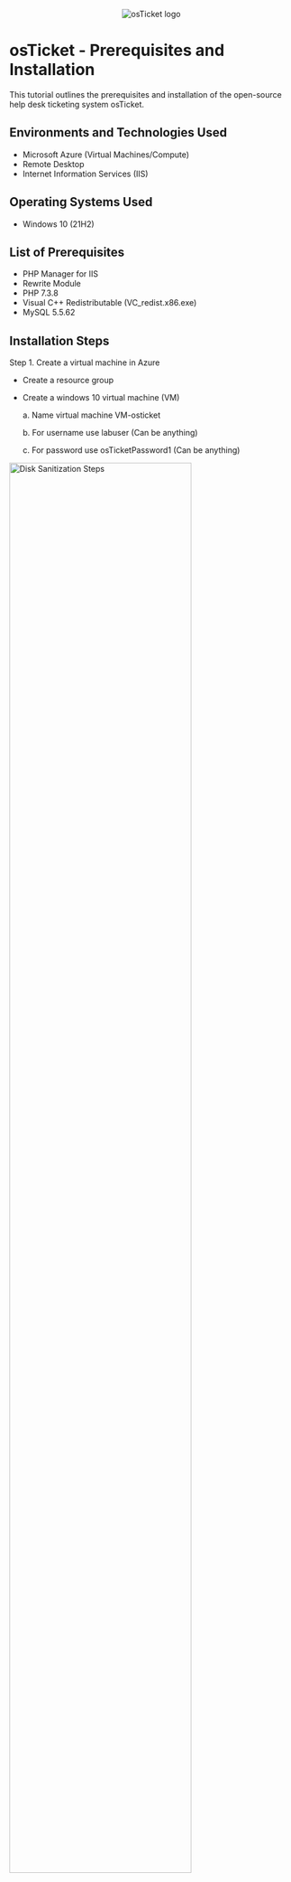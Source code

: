 <p align="center">
<img src="https://i.imgur.com/Clzj7Xs.png" alt="osTicket logo"/>
</p>

<h1>osTicket - Prerequisites and Installation</h1>
This tutorial outlines the prerequisites and installation of the open-source help desk ticketing system osTicket.<br />





<h2>Environments and Technologies Used</h2>

- Microsoft Azure (Virtual Machines/Compute)
- Remote Desktop
- Internet Information Services (IIS)

<h2>Operating Systems Used </h2>

- Windows 10</b> (21H2)

<h2>List of Prerequisites</h2>

- PHP Manager for IIS
- Rewrite Module
- PHP 7.3.8
- Visual C++ Redistributable (VC_redist.x86.exe)
-  MySQL 5.5.62

<h2>Installation Steps</h2>

<p>
Step 1. Create a virtual machine in Azure

- Create a resource group
- Create a windows 10 virtual machine (VM)

   a. Name virtual machine VM-osticket

  b. For username use labuser (Can be anything)

   c. For password use osTicketPassword1 (Can be anything) 
<img src="https://i.imgur.com/4eyhbfM.png" height="80%" width="80%" alt="Disk Sanitization Steps"/>
</p>
<p>
Step 2. Turn on / enable features in Windows

- Install / Enable IIS ( Internet Information Services) in Windows with CGI and Common HHTP Featrues.

  (Steps to enable, All steps in IIS)

   a. World Wide Services-> Application Development Features-> Mark CGI box
 
   b. World Wide Web Services-> Common HTTP Features-> Mark all boxs

   c. IIS-> Web Management-> IIS Management-> Mark IIS Management Console

  
</p>
<br />
a.
<img src="https://i.imgur.com/cWlAEnj.png" height="80%" width="80%" alt="Disk Sanitization Steps"/>

b.

<img src="https://i.imgur.com/RXK1kSL.png" height="80%" width="80%" alt="Disk Sanitization Steps"/>

c.

<img src="https://i.imgur.com/cWlAEnj.png" height="80%" width="80%" alt="Disk Sanitization Steps"/>


Step 3. Install prerequisites

(Prerequisites Files)

<img src="https://i.imgur.com/IlygbgL.png" height="80%" width="80%" alt="Disk Sanitization Steps"/>




 - Download and install PHP Manager for IIS (PHPManagerForIIS_V1.5.0.MSI)

   
  

 
 <img src="https://i.imgur.com/drMeNxR.png" height="80%" width="80%" alt="Disk Sanitization Steps"/>

   - Download and install Rewrite Module (rewrite_amd64_ne-US.msi)
    

<img src="https://i.imgur.com/ghFGArp.png" height="80%" width="80%" alt="Disk Sanitization Steps"/>

   
   - Create the directory C:\PHP

   - <img src="https://i.imgur.com/SaoWtXU.png" height="80%" width="80%" alt="Disk Sanitization Steps"/>

    

   - Download and install PHP 7.3.8 (php-7.3.8-nts-Win32-VC15-x86.Z) and unzip contents into C:\PHP

    
  <img src="https://i.imgur.com/0YJvDlx.png" height="80%" width="80%" alt="Disk Sanitization Steps"/>

   - Download and install VC_redist.x86.exe.

 <img src="https://i.imgur.com/NAvzsi9.png" height="80%" width="80%" alt="Disk Sanitization Steps">

  
  - Download MySQL 5.5.62 (mysql-5.5.62-win32.msi)
  
  -Typical Setup
 
  -Launch Configuration Wizard (after install)
 
  -Standard Configuration
  
  -Password1   
  
  
  <img src="https://i.imgur.com/65cayQV.png" height="80%" width="80%" alt="Disk Sanitization Steps"/>
  <img src="https://i.imgur.com/hs5ffYS.png" height="80%" width="80%" alt="Disk Sanitization Steps"/>
<img src="https://i.imgur.com/axHPAHX.png" height="80%" width="80%" alt="Disk Sanitization Steps"/>

 - Open IIS as admin
 - Register PHP from within IIS
 - Reload IIS (Restart server)

<img src="https://i.imgur.com/OaamSHX.png" height="80%" width="80%" alt="Disk Sanitization Steps"/>


<img src="https://i.imgur.com/WI8wek9.png" height="80%" width="80%" alt="Disk Sanitization Steps"/>

 Step 4. Installing OsTicket

 - Download osTicket from installation files folder
 - Extract and copy "upload" folder to c:\inetpub\wwwroot
 - Within c:\inetpub\wwwroot, Rename "upload" to "osTicket


<img src="https://i.imgur.com/Gn2nJhC.png" height="80%" width="80%" alt="Disk Sanitization Steps"/>
<img src="https://i.imgur.com/ZqVfKSg.png" height="80%" width="80%" alt="Disk Sanitization Steps"/>
<img src="https://i.imgur.com/DNnR9tP.png" height="80%" width="80%" alt="Disk Sanitization Steps"/>
 (Restart IIS server)

 
  - On right click "Browse *:80
  - In IIS go to site->defaults->osTicket
  - Double click PHP Manager
  - Click Enable or disable an extension 


<img src="https://i.imgur.com/7HeI477.png" height="80%" width="80%" alt="Disk Sanitization Steps"/>
<img src="https://i.imgur.com/oZxsB9n.png" height="80%" width="80%" alt="Disk Sanitization Steps"/>
<img src="https://i.imgur.com/JZ1ayEj.png" height="80%" width="80%" alt="Disk Sanitization Steps"/>
<img src="https://i.imgur.com/cIVF8ST.png" height="80%" width="80%" alt="Disk Sanitization Steps"/>

 (Refresh osticket site in your browser)

   - Rename: ost-config.php
    
     -From: C:\inetpub\wwwroot\osTicket\include\ost-sampleconfig.php
     
     -To: C:\inetpub\wwwroot\osTicket\include\ost-config.php

     <img src="https://i.imgur.com/804gyKf.png" height="80%" width="80%" alt="Disk Sanitization Steps"/>
     

 - Assign Permissions: ost-config.php
       
   -Disable inheritance-> Remove all
        
   -New Permissions-> Everyone-> All
    
<img src="https://i.imgur.com/exGYbg4.png" height="80%" width="80%" alt="Disk Sanitization Steps"/>

   - Continue setting up osTicket in the browser (Click continue) Fill in info
     
     -Name helpdesk (Whatever you want)
     
     -Default email (Whatever you want)

- From the installation files download and install HeidiSQL
    
  -Open Heidi SQL

  -Create a new session, root/Password1

  -Connect to the session

  -Create a database called "osTicket"

 
<img src="https://i.imgur.com/SX6TJsI.png" height="80%" width="80%" alt="Disk Sanitization Steps"/>

- Continue setting up osTicket in the browser
  
  -MySQL Database: osTicket
  
  -MySQL Username: root
  
  -MySQL Password: Password1
  
  -Click "Install Now"
  
<img src="https://i.imgur.com/6sfzdWm.png" height="80%" width="80%" alt="Disk Sanitization Steps"/>
 -Finish Congratulations!

 - Clean up

   -Delete C:\inetpub\wwwroot\osTicket\setup
   
   -Set Permissions to "Read" only C:\inetpub\wwwroot\osTicket\include\ost-config.php
   
<img src="https://i.imgur.com/o0W9cI1.png" height="80%" width="80%" alt="Disk Sanitization Steps"/>







    




<img src="https://iimgur.com/NAvzsi9.png" height="80%" width="80%" alt="Disk Sanitization Steps"/>



</p>
<br />
